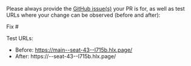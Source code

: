 Please always provide the [GitHub issue(s)](../issues) your PR is for, as well as test URLs where your change can be observed (before and after):

Fix #<gh-issue-id>

Test URLs:
- Before: https://main--seat-43--l715b.hlx.page/
- After: https://<branch>--seat-43--l715b.hlx.page/
